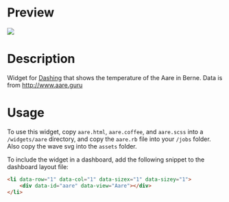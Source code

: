 # Preview
![](https://raw.githubusercontent.com/lbischof/dashing-aare-temperatur/master/aare.gif)

# Description
Widget for [Dashing](http://dashing.io/) that shows the temperature of the Aare in Berne. Data is from http://www.aare.guru

# Usage
To use this widget, copy `aare.html`, `aare.coffee`, and `aare.scss` into a `/widgets/aare` directory, and copy the `aare.rb` file into your `/jobs` folder. Also copy the wave svg into the `assets` folder.

To include the widget in a dashboard, add the following snippet to the dashboard layout file:
```html
<li data-row="1" data-col="1" data-sizex="1" data-sizey="1">
    <div data-id="aare" data-view="Aare"></div>
</li>
```


